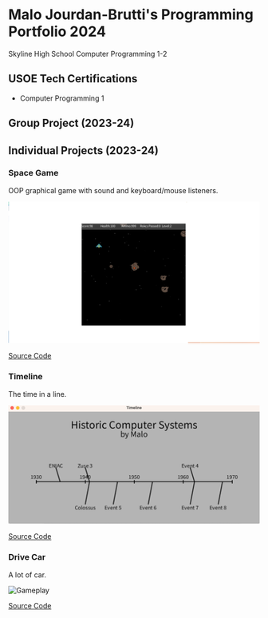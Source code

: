 # Malo Jourdan-Brutti's Programming Portfolio 2024
Skyline High School Computer Programming 1-2

## USOE Tech Certifications
* Computer Programming 1

## Group Project (2023-24)

## Individual Projects (2023-24)

### Space Game 
OOP graphical game with sound and keyboard/mouse listeners.

![Gameplay](https://github.com/410192/programmingportfolio/blob/main/images/SG1.png?raw=true)


[Source Code](https://github.com/410192/programmingportfolio/blob/main/src/SpaceGame.zip#:~:text=src-,SpaceGame,-.zip)

### Timeline
The time in a line.

![Gameplay](https://github.com/410192/programmingportfolio/blob/main/images/SG2.png?raw=true)

[Source Code](https://github.com/410192/programmingportfolio/blob/main/src/Timeline.zip#:~:text=Timeline.pde-,Timeline,-.zip)

### Drive Car
A lot of car.

![Gameplay]()

[Source Code]()
